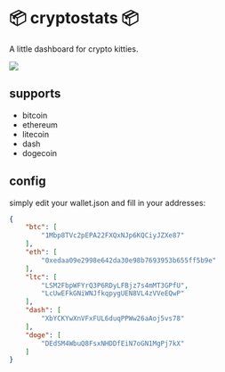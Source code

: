 # 📦 cryptostats 📦

A little dashboard for crypto kitties.

![](http://i.imgur.com/OUkLi.gif)

## supports

* bitcoin
* ethereum
* litecoin
* dash
* dogecoin

## config

simply edit your wallet.json and fill in your addresses:
```json
{
    "btc": [
        "1Mbp8TVc2pEPA22FXQxNJp6KQCiyJZXe87"
    ],
    "eth": [
        "0xedaa09e2998e642da30e98b7693953b655ff5b9e"
    ],
    "ltc": [
        "LSM2FbpWFYrQ3P6RDyLFBjz7s4mMT3GPfU",
        "LcUwEFkGNiWNJfkqpygUEN8VL4zVVeEQwP"
    ],
    "dash": [
        "XbYCKYwXnVFxFUL6duqPPWw26aAoj5vs78"
    ],
    "doge": [
        "DEdSM4WbuQ8FsxNHDDfEiN7oGN1MgPj7kX"
    ]
}
```